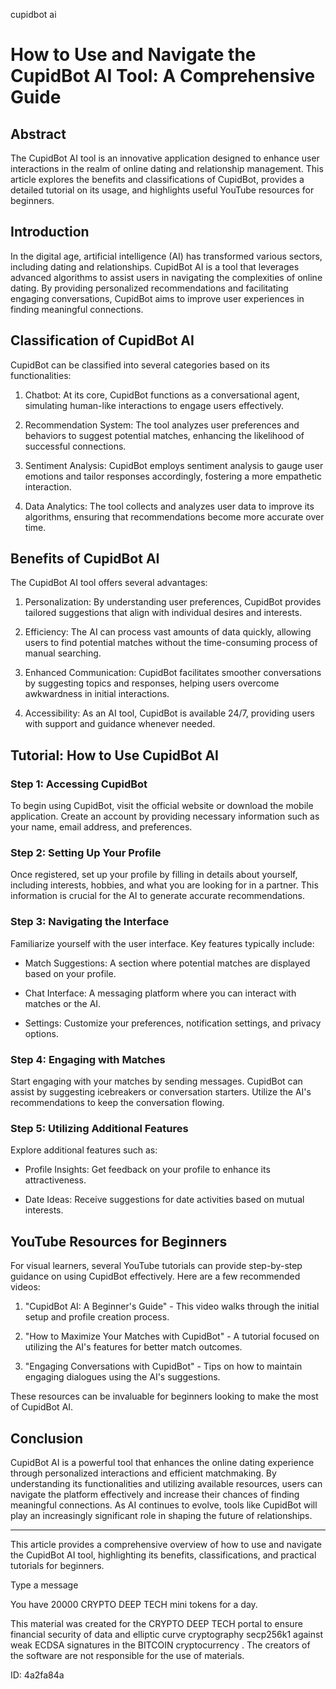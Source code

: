 cupidbot ai
# How to Use and Navigate the CupidBot AI Tool: A Comprehensive Guide



## Abstract



The CupidBot AI tool is an innovative application designed to enhance user interactions in the realm of online dating and relationship management. This article explores the benefits and classifications of CupidBot, provides a detailed tutorial on its usage, and highlights useful YouTube resources for beginners.



## Introduction



In the digital age, artificial intelligence (AI) has transformed various sectors, including dating and relationships. CupidBot AI is a tool that leverages advanced algorithms to assist users in navigating the complexities of online dating. By providing personalized recommendations and facilitating engaging conversations, CupidBot aims to improve user experiences in finding meaningful connections.



## Classification of CupidBot AI



CupidBot can be classified into several categories based on its functionalities:



1. Chatbot: At its core, CupidBot functions as a conversational agent, simulating human-like interactions to engage users effectively.

2. Recommendation System: The tool analyzes user preferences and behaviors to suggest potential matches, enhancing the likelihood of successful connections.

3. Sentiment Analysis: CupidBot employs sentiment analysis to gauge user emotions and tailor responses accordingly, fostering a more empathetic interaction.

4. Data Analytics: The tool collects and analyzes user data to improve its algorithms, ensuring that recommendations become more accurate over time.



## Benefits of CupidBot AI



The CupidBot AI tool offers several advantages:



1. Personalization: By understanding user preferences, CupidBot provides tailored suggestions that align with individual desires and interests.

2. Efficiency: The AI can process vast amounts of data quickly, allowing users to find potential matches without the time-consuming process of manual searching.

3. Enhanced Communication: CupidBot facilitates smoother conversations by suggesting topics and responses, helping users overcome awkwardness in initial interactions.

4. Accessibility: As an AI tool, CupidBot is available 24/7, providing users with support and guidance whenever needed.



## Tutorial: How to Use CupidBot AI



### Step 1: Accessing CupidBot



To begin using CupidBot, visit the official website or download the mobile application. Create an account by providing necessary information such as your name, email address, and preferences.



### Step 2: Setting Up Your Profile



Once registered, set up your profile by filling in details about yourself, including interests, hobbies, and what you are looking for in a partner. This information is crucial for the AI to generate accurate recommendations.



### Step 3: Navigating the Interface



Familiarize yourself with the user interface. Key features typically include:



- Match Suggestions: A section where potential matches are displayed based on your profile.

- Chat Interface: A messaging platform where you can interact with matches or the AI.

- Settings: Customize your preferences, notification settings, and privacy options.



### Step 4: Engaging with Matches



Start engaging with your matches by sending messages. CupidBot can assist by suggesting icebreakers or conversation starters. Utilize the AI's recommendations to keep the conversation flowing.



### Step 5: Utilizing Additional Features



Explore additional features such as:



- Profile Insights: Get feedback on your profile to enhance its attractiveness.

- Date Ideas: Receive suggestions for date activities based on mutual interests.



## YouTube Resources for Beginners



For visual learners, several YouTube tutorials can provide step-by-step guidance on using CupidBot effectively. Here are a few recommended videos:



1. "CupidBot AI: A Beginner's Guide" - This video walks through the initial setup and profile creation process.

2. "How to Maximize Your Matches with CupidBot" - A tutorial focused on utilizing the AI's features for better match outcomes.

3. "Engaging Conversations with CupidBot" - Tips on how to maintain engaging dialogues using the AI's suggestions.



These resources can be invaluable for beginners looking to make the most of CupidBot AI.



## Conclusion



CupidBot AI is a powerful tool that enhances the online dating experience through personalized interactions and efficient matchmaking. By understanding its functionalities and utilizing available resources, users can navigate the platform effectively and increase their chances of finding meaningful connections. As AI continues to evolve, tools like CupidBot will play an increasingly significant role in shaping the future of relationships.



---



This article provides a comprehensive overview of how to use and navigate the CupidBot AI tool, highlighting its benefits, classifications, and practical tutorials for beginners.



Type a message

You have 20000 CRYPTO DEEP TECH mini tokens for a day.


This material was created for the  CRYPTO DEEP TECH portal  to ensure financial security of data and elliptic curve cryptography  secp256k1 against weak ECDSA  signatures   in the  BITCOIN cryptocurrency . The creators of the software are not responsible for the use of materials.

 ID: 4a2fa84a
